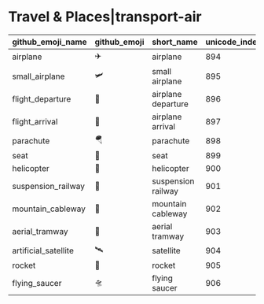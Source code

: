 # Travel & Places|transport-air

|github_emoji_name|github_emoji|short_name|unicode_index|
|---|---|---|---|
|airplane|:airplane:|airplane|894|
|small_airplane|:small_airplane:|small airplane|895|
|flight_departure|:flight_departure:|airplane departure|896|
|flight_arrival|:flight_arrival:|airplane arrival|897|
|parachute|:parachute:|parachute|898|
|seat|:seat:|seat|899|
|helicopter|:helicopter:|helicopter|900|
|suspension_railway|:suspension_railway:|suspension railway|901|
|mountain_cableway|:mountain_cableway:|mountain cableway|902|
|aerial_tramway|:aerial_tramway:|aerial tramway|903|
|artificial_satellite|:artificial_satellite:|satellite|904|
|rocket|:rocket:|rocket|905|
|flying_saucer|:flying_saucer:|flying saucer|906|
